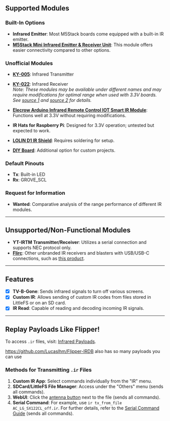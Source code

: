 ## Supported Modules

### Built-In Options
- **Infrared Emitter**: Most M5Stack boards come equipped with a built-in IR emitter.
- **[M5Stack Mini Infrared Emitter & Receiver Unit](https://shop.m5stack.com/products/ir-unit)**: This module offers easier connectivity compared to other options.

### Unofficial Modules
- **[KY-005](https://arduinomodules.info/ky-005-infrared-transmitter-sensor-module/)**: Infrared Transmitter  
- **[KY-022](https://arduinomodules.info/ky-022-infrared-receiver-module/)**: Infrared Receiver  
  *Note: These modules may be available under different names and may require modifications for optimal range when used with 3.3V boards. See [source 1](https://www.reddit.com/r/AskElectronics/comments/183mhh6/increase_voltage_power_for_ir_led_powered_by_33v/) and [source 2](https://circuitdigest.com/forums/internet-things/how-interface-hx-53-ir-transmitter-infrared-sensor-module-esp32) for details.*
  
- **[Elecrow Arduino Infrared Remote Control IOT Smart IR Module](https://www.elecrow.com/arduino-infrared-remote-control-iot-smart-ir-module.html)**: Functions well at 3.3V without requiring modifications.
- **IR Hats for Raspberry Pi**: Designed for 3.3V operation; untested but expected to work.
- **[LOLIN D1 IR Shield](https://www.wemos.cc/en/latest/d1_mini_shield/ir.html)**: Requires soldering for setup.
- **[DIY Board](https://tasmota.github.io/docs/IR-Remote/#related-projects)**: Additional option for custom projects.

### Default Pinouts
- **Tx**: Built-in LED  
- **Rx**: GROVE_SCL  

### Request for Information
- **Wanted**: Comparative analysis of the range performance of different IR modules.

---

## Unsupported/Non-Functional Modules

- **YT-IRTM Transmitter/Receiver**: Utilizes a serial connection and supports NEC protocol only.
- **[Flirc](https://flirc.tv/)**: Other unbranded IR receivers and blasters with USB/USB-C connections, such as [this product](https://www.walmart.com/ip/Universal-Remote-Smartphone-IR-Controller-Adapter-USB-C-Infrared-Blaster-Control-for-Android-Phone-All-in-One-Air-Conditioner-TV-DVD-STB-Black/5426981611?selectedSellerId=101177603).

---

## Features

- [x] **TV-B-Gone**: Sends infrared signals to turn off various screens.
- [x] **Custom IR**: Allows sending of custom IR codes from files stored in LittleFS or on an SD card.
- [x] **IR Read**: Capable of reading and decoding incoming IR signals.

---

## Replay Payloads Like Flipper!

To access `.ir` files, visit: [Infrared Payloads](https://github.com/pr3y/Bruce/tree/main/sd_files/infrared).

https://github.com/Lucaslhm/Flipper-IRDB also has so many payloads you can use

### Methods for Transmitting `.ir` Files

1. **Custom IR App**: Select commands individually from the "IR" menu.
2. **SDCard/LittleFS File Manager**: Access under the "Others" menu (sends all commands).
3. **WebUI**: Click the [antenna button](https://github.com/pr3y/Bruce/pull/124) next to the file (sends all commands).
4. **Serial Command**: For example, use `ir tx_from_file AC_LG_SX122CL_off.ir`. For further details, refer to the [Serial Command Guide](https://github.com/pr3y/Bruce/wiki/Serial) (sends all commands).